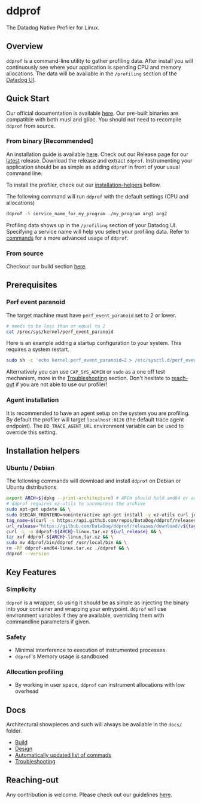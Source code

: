 # ddprof

The Datadog Native Profiler for Linux.

## Overview

`ddprof` is a command-line utility to gather profiling data. After install you will continuously see where your application is spending CPU and memory allocations.
The data will be available in the `/profiling` section of the [Datadog UI](https://app.datadoghq.com/).

## Quick Start

Our official documentation is available [here](https://docs.datadoghq.com/profiler/enabling/ddprof/?tab=environmentvariables).
Our pre-built binaries are compatible with both musl and glibc. You should not need to recompile `ddprof` from source. 

### From binary [Recommended]

An installation guide is available [here](https://docs.datadoghq.com/profiler/enabling/ddprof/?tab=environmentvariables).
Check out our Release page for our [latest](https://github.com/DataDog/ddprof/releases/tag/latest) release. Download the release and extract `ddprof`.
Instrumenting your application should be as simple as adding `ddprof` in front of your usual command line.

To install the profiler, check out our [installation-helpers](#Installation-helpers) bellow.

The following command will run `ddprof` with the default settings (CPU and allocations)

```bash
ddprof -S service_name_for_my_program ./my_program arg1 arg2
```

Profiling data shows up in the `/profiling` section of your Datadog UI. Specifying a service name will help you select your profiling data. 
Refer to [commands](docs/Commands.md) for a more advanced usage of `ddprof`.

### From source

Checkout our build section [here](./docs/Build.md).

## Prerequisites

### Perf event paranoid

The target machine must have `perf_event_paranoid` set to 2 or lower.

```bash
# needs to be less than or equal to 2
cat /proc/sys/kernel/perf_event_paranoid
```

Here is an example adding a startup configuration to your system. This requires a system restart.

```bash
sudo sh -c 'echo kernel.perf_event_paranoid=2 > /etc/sysctl.d/perf_event_paranoid_2.conf'
```

Alternatively you can use `CAP_SYS_ADMIN` or `sudo` as a one off test mechanism, more in the [Troubleshooting](./docs/Troubleshooting.md) section. 
Don't hesitate to [reach-out](#Reaching-out) if you are not able to use our profiler!

### Agent installation

It is recommended to have an agent setup on the system you are profiling.
By default the profiler will target `localhost:8126` (the default trace agent endpoint). The `DD_TRACE_AGENT_URL` environment variable can be used to override this setting.

## Installation helpers

### Ubuntu / Debian

The following commands will download and install `ddprof` on Debian or Ubuntu distributions:

```bash
export ARCH=$(dpkg --print-architecture) # ARCH should hold amd64 or arm64
# ddprof requires xz-utils to uncompress the archive
sudo apt-get update && \
sudo DEBIAN_FRONTEND=noninteractive apt-get install -y xz-utils curl jq && \
tag_name=$(curl -s https://api.github.com/repos/DataDog/ddprof/releases/latest | jq -r '.tag_name[1:]') && \
url_release="https://github.com/DataDog/ddprof/releases/download/v${tag_name}/ddprof-${tag_name}-${ARCH}-linux.tar.xz" && \
curl -L -o ddprof-${ARCH}-linux.tar.xz ${url_release} && \
tar xvf ddprof-${ARCH}-linux.tar.xz && \
sudo mv ddprof/bin/ddprof /usr/local/bin && \
rm -Rf ddprof-amd64-linux.tar.xz ./ddprof && \
ddprof --version
```

## Key Features

### Simplicity

`ddprof` is a wrapper, so using it should be as simple as injecting the binary into your container and wrapping your entrypoint.
`ddprof` will use environment variables if they are available, overriding them with commandline parameters if given.

### Safety

- Minimal interference to execution of instrumented processes
- `ddprof`'s Memory usage is sandboxed

### Allocation profiling

- By working in user space, `ddprof` can instrument allocations with low overhead

## Docs

Architectural showpieces and such will always be available in the `docs/` folder.

- [Build](./docs/Build.md)
- [Design](./docs/Design.md)
- [Automatically updated list of commads](./docs/Commands.md)
- [Troubleshooting](./docs/Troubleshooting.md)

## Reaching-out

Any contribution is welcome. Please check out our guidelines [here](CONTRIBUTING.md).
